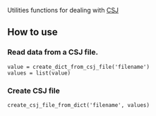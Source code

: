 Utilities functions for dealing with [CSJ](https://kirit.com/Comma%20Separated%20JSON)


## How to use

### Read data from a CSJ file.

```shell
value = create_dict_from_csj_file('filename')
values = list(value)
```

### Create CSJ file

```shell
create_csj_file_from_dict('filename', values)
```